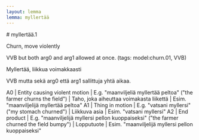 ```yaml
---
layout: lemma
lemma: myllertää
---
```


<div class="sense">
# <span class="sensename">myllertää.1</span>

<span class="description">Churn, move violently</span>

VVB but both arg0 and arg1 allowed at once. (tags: model:churn.01, VVB)

<span class="description">Myllertää, liikkua voimakkaasti</span>

VVB mutta sekä arg0 että arg1 sallittuja yhtä aikaa.

A0 | Entity causing violent motion | E.g. "maanviljeliä myllertää peltoa" ("the farmer churns the field") | Taho, joka aiheuttaa voimakasta liikettä | Esim. "maanviljelijä myllertää peltoa"
A1 | Thing in motion | E.g. "vatsani myllersi" ("my stomach churned") | Liikkuva asia | Esim. "vatsani myllersi"
A2 | End product | E.g. "maanviljelijä myllersi pellon kuoppaiseksi" ("the farmer churned the field bumpy") | Lopputuote | Esim. "maanviljelijä myllersi pellon kuoppaiseksi"

</div>

